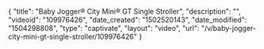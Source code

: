 {
    "title": "Baby Jogger&reg; City Mini&reg; GT Single Stroller",
    "description": "",
    "videoid": "109976426",
    "date_created": "1502520143",
    "date_modified": "1504298808",
    "type": "captivate",
    "layout": "video",
    "url": "\/v\/baby-jogger-city-mini-gt-single-stroller\/109976426"
}